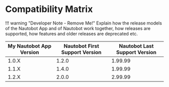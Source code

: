 # Compatibility Matrix

!!! warning "Developer Note - Remove Me!"
    Explain how the release models of the Nautobot App and of Nautobot work together, how releases are supported, how features and older releases are deprecated etc.

| My Nautobot App Version | Nautobot First Support Version | Nautobot Last Support Version |
| ------------- | -------------------- | ------------- |
| 1.0.X         | 1.2.0                | 1.99.99        |
| 1.1.X         | 1.4.0                | 1.99.99        |
| 1.2.X         | 2.0.0                | 2.99.99        |
